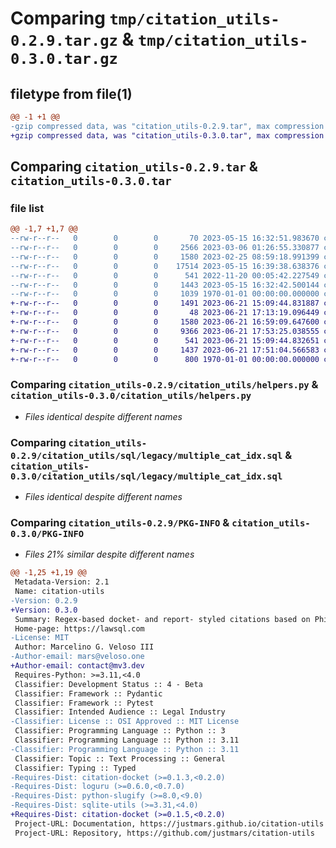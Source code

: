 # Comparing `tmp/citation_utils-0.2.9.tar.gz` & `tmp/citation_utils-0.3.0.tar.gz`

## filetype from file(1)

```diff
@@ -1 +1 @@
-gzip compressed data, was "citation_utils-0.2.9.tar", max compression
+gzip compressed data, was "citation_utils-0.3.0.tar", max compression
```

## Comparing `citation_utils-0.2.9.tar` & `citation_utils-0.3.0.tar`

### file list

```diff
@@ -1,7 +1,7 @@
--rw-r--r--   0        0        0       70 2023-05-15 16:32:51.983670 citation_utils-0.2.9/citation_utils/__init__.py
--rw-r--r--   0        0        0     2566 2023-03-06 01:26:55.330877 citation_utils-0.2.9/citation_utils/db.py
--rw-r--r--   0        0        0     1580 2023-02-25 08:59:18.991399 citation_utils-0.2.9/citation_utils/helpers.py
--rw-r--r--   0        0        0    17514 2023-05-15 16:39:38.638376 citation_utils-0.2.9/citation_utils/main.py
--rw-r--r--   0        0        0      541 2022-11-20 00:05:42.227549 citation_utils-0.2.9/citation_utils/sql/legacy/multiple_cat_idx.sql
--rw-r--r--   0        0        0     1443 2023-05-15 16:32:42.500144 citation_utils-0.2.9/pyproject.toml
--rw-r--r--   0        0        0     1039 1970-01-01 00:00:00.000000 citation_utils-0.2.9/PKG-INFO
+-rw-r--r--   0        0        0     1491 2023-06-21 15:09:44.831887 citation_utils-0.3.0/LICENSE
+-rw-r--r--   0        0        0       48 2023-06-21 17:13:19.096449 citation_utils-0.3.0/citation_utils/__init__.py
+-rw-r--r--   0        0        0     1580 2023-06-21 16:59:09.647600 citation_utils-0.3.0/citation_utils/helpers.py
+-rw-r--r--   0        0        0     9366 2023-06-21 17:53:25.038555 citation_utils-0.3.0/citation_utils/main.py
+-rw-r--r--   0        0        0      541 2023-06-21 15:09:44.832651 citation_utils-0.3.0/citation_utils/sql/legacy/multiple_cat_idx.sql
+-rw-r--r--   0        0        0     1437 2023-06-21 17:51:04.566583 citation_utils-0.3.0/pyproject.toml
+-rw-r--r--   0        0        0      800 1970-01-01 00:00:00.000000 citation_utils-0.3.0/PKG-INFO
```

### Comparing `citation_utils-0.2.9/citation_utils/helpers.py` & `citation_utils-0.3.0/citation_utils/helpers.py`

 * *Files identical despite different names*

### Comparing `citation_utils-0.2.9/citation_utils/sql/legacy/multiple_cat_idx.sql` & `citation_utils-0.3.0/citation_utils/sql/legacy/multiple_cat_idx.sql`

 * *Files identical despite different names*

### Comparing `citation_utils-0.2.9/PKG-INFO` & `citation_utils-0.3.0/PKG-INFO`

 * *Files 21% similar despite different names*

```diff
@@ -1,25 +1,19 @@
 Metadata-Version: 2.1
 Name: citation-utils
-Version: 0.2.9
+Version: 0.3.0
 Summary: Regex-based docket- and report- styled citations based on Philippine Supreme Court decisions.
 Home-page: https://lawsql.com
-License: MIT
 Author: Marcelino G. Veloso III
-Author-email: mars@veloso.one
+Author-email: contact@mv3.dev
 Requires-Python: >=3.11,<4.0
 Classifier: Development Status :: 4 - Beta
 Classifier: Framework :: Pydantic
 Classifier: Framework :: Pytest
 Classifier: Intended Audience :: Legal Industry
-Classifier: License :: OSI Approved :: MIT License
 Classifier: Programming Language :: Python :: 3
 Classifier: Programming Language :: Python :: 3.11
-Classifier: Programming Language :: Python :: 3.11
 Classifier: Topic :: Text Processing :: General
 Classifier: Typing :: Typed
-Requires-Dist: citation-docket (>=0.1.3,<0.2.0)
-Requires-Dist: loguru (>=0.6.0,<0.7.0)
-Requires-Dist: python-slugify (>=8.0,<9.0)
-Requires-Dist: sqlite-utils (>=3.31,<4.0)
+Requires-Dist: citation-docket (>=0.1.5,<0.2.0)
 Project-URL: Documentation, https://justmars.github.io/citation-utils
 Project-URL: Repository, https://github.com/justmars/citation-utils
```

